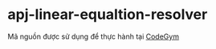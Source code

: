 # apj-linear-equaltion-resolver
Mã nguồn được sử dụng để thực hành tại [CodeGym](https://codegym.vn)
